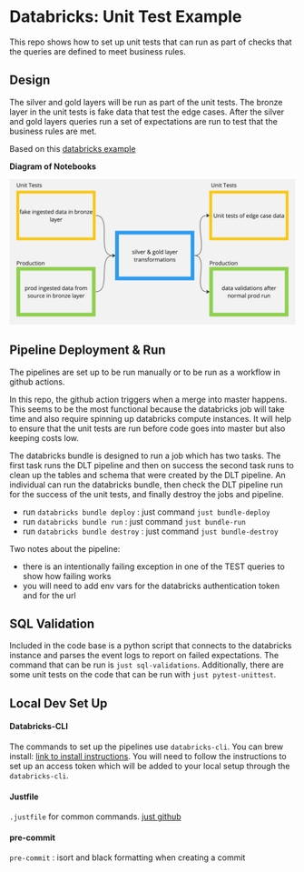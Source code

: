 # Databricks: Unit Test Example

This repo shows how to set up unit tests that can run as part of checks
that the queries are defined to meet business rules.

## Design

The silver and gold layers will be run as part of the unit tests.  The
bronze layer in the unit tests is fake data that test the edge cases.
After the silver and gold layers queries run a set of expectations are
run to test that the business rules are met.

Based on this [databricks example](https://notebooks.databricks.com/demos/dlt-unit-test/index.html)

**Diagram of Notebooks**

![Diagram](./images/unit-test-diagram.jpg)

## Pipeline Deployment & Run

The pipelines are set up to be run manually or to be run as a workflow in github actions.

In this repo, the github action triggers when a merge into master happens.  This seems
to be the most functional because the databricks job will take time and also require
spinning up databricks compute instances.  It will help to ensure that the unit tests
are run before code goes into master but also keeping costs low.

The databricks bundle is designed to run a job which has two tasks.  The first task runs
the DLT pipeline and then on success the second task runs to clean up the tables and schema
that were created by the DLT pipeline.  An individual can run the databricks bundle, then
check the DLT pipeline run for the success of the unit tests, and finally destroy the jobs and pipeline.

- run `databricks bundle deploy` : just command `just bundle-deploy`
- run `databricks bundle run` : just command `just bundle-run`
- run `databricks bundle destroy` : just command `just bundle-destroy`

Two notes about the pipeline:

- there is an intentionally failing exception in one of the TEST queries to show how failing works
- you will need to add env vars for the databricks authentication token and for the url

## SQL Validation

Included in the code base is a python script that connects to the databricks instance
and parses the event logs to report on failed expectations. The command that
can be run is `just sql-validations`.  Additionally, there are
some unit tests on the code that can be run with `just pytest-unittest`.

## Local Dev Set Up

#### Databricks-CLI

The commands to set up the pipelines use `databricks-cli`.  You can brew install:
[link to install instructions](https://docs.databricks.com/en/dev-tools/cli/tutorial.html#databricks-cli-tutorial).
You will need to follow the instructions
to set up an access token which will be added to your local setup through the `databricks-cli`.

#### Justfile

`.justfile` for common commands. [just github](https://github.com/casey/just?tab=readme-ov-file#installation)

#### pre-commit

`pre-commit` : isort and black formatting when creating a commit
